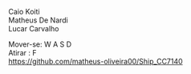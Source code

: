 Caio Koiti <br />
Matheus De Nardi <br />
Lucar Carvalho <br />

Mover-se: W A S D <br />
Atirar : F <br />
https://github.com/matheus-oliveira00/Ship_CC7140
